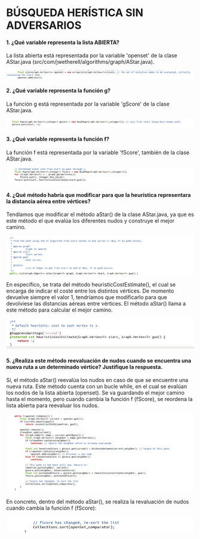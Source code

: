# BÚSQUEDA HERÍSTICA SIN ADVERSARIOS

#### 1. ¿Qué variable representa la lista ABIERTA?
La lista abierta está representada por la variable 'openset' de la clase AStar.java (src/com/jwetherell/algorithms/graph/AStar.java).

![openset](https://github.com/serenablanco/busquedaHeuristica/blob/master/img/openset.png)

#### 2. ¿Qué variable representa la función g?
La función g está representada por la variable 'gScore' de la clase AStar.java.

![gScore](https://github.com/serenablanco/busquedaHeuristica/blob/master/img/gScore.png)

#### 3. ¿Qué variable representa la función f?
La función f está representada por la variable 'fScore', también de la clase AStar.java.

![fScore](https://github.com/serenablanco/busquedaHeuristica/blob/master/img/fScore.png)

#### 4. ¿Qué método habría que modificar para que la heurística representara la distancia aérea entre vértices?
Tendíamos que modificar el método aStar() de la clase AStar.java, ya que es este método el que evalúa los diferentes nudos y construye el mejor camino.

![método aStar](https://github.com/serenablanco/busquedaHeuristica/blob/master/img/metodo%20aStar.png)

En específico, se trata del método heuristicCostEstimate(), el cual se encarga de indicar el coste entre los distintos vértices. De momento devuelve siempre el valor 1, tendríamos que modificarlo para que devolviese las distancias aéreas entre vértices. El método aStar() llama a este método para calcular el mejor camino.

![método aStar](https://github.com/serenablanco/busquedaHeuristica/blob/master/img/heuristicMetodo.png)

#### 5. ¿Realiza este método reevaluación de nudos cuando se encuentra una nueva ruta a un determinado vértice? Justifique la respuesta.
Sí, el método aStar() reevalúa los nudos en caso de que se encuentre una nueva ruta.
Este método cuenta con un bucle while, en el cual se evalúan los nodos de la lista abierta (openset). 
Se va guardando el mejor camino hasta el momento, pero cuando cambia la función f (fScore), se reordena la lista abierta para reevaluar los nudos.

![método heuristicCostEstimate](https://github.com/serenablanco/busquedaHeuristica/blob/master/img/funcion%20h.png)

En concreto, dentro del método aStar(), se realiza la revaluación de nudos cuando cambia la función f (fScore): 

![reevaluación nudos](https://github.com/serenablanco/busquedaHeuristica/blob/master/img/reevaluacioNudos.png)


